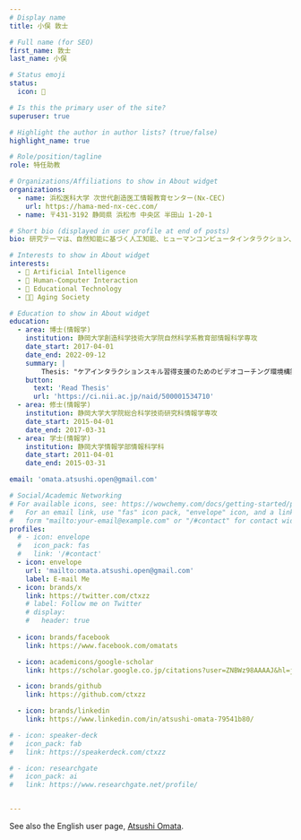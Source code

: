 ```yaml
---
# Display name
title: 小俣 敦士

# Full name (for SEO)
first_name: 敦士
last_name: 小俣

# Status emoji
status:
  icon: 🐰

# Is this the primary user of the site?
superuser: true

# Highlight the author in author lists? (true/false)
highlight_name: true

# Role/position/tagline
role: 特任助教

# Organizations/Affiliations to show in About widget
organizations:
  - name: 浜松医科大学 次世代創造医工情報教育センター(Nx-CEC)
    url: https://hama-med-nx-cec.com/
  - name: 〒431-3192 静岡県 浜松市 中央区 半田山 1-20-1

# Short bio (displayed in user profile at end of posts)
bio: 研究テーマは、自然知能に基づく人工知能、ヒューマンコンピュータインタラクション、学習支援技術、認知症情報学などです。

# Interests to show in About widget
interests:
  - 🧠 Artificial Intelligence
  - 👥 Human-Computer Interaction
  - 📕 Educational Technology
  - 👩‍🦽 Aging Society

# Education to show in About widget
education:
  - area: 博士(情報学)
    institution: 静岡大学創造科学技術大学院自然科学系教育部情報科学専攻
    date_start: 2017-04-01
    date_end: 2022-09-12
    summary: |
        Thesis: "ケアインタラクションスキル習得支援のためのビデオコーチング環境構築と実践評価に関する研究"
    button:
      text: 'Read Thesis'
      url: 'https://ci.nii.ac.jp/naid/500001534710'
  - area: 修士(情報学)
    institution: 静岡大学大学院総合科学技術研究科情報学専攻
    date_start: 2015-04-01
    date_end: 2017-03-31
  - area: 学士(情報学)
    institution: 静岡大学情報学部情報科学科
    date_start: 2011-04-01
    date_end: 2015-03-31

email: 'omata.atsushi.open@gmail.com'

# Social/Academic Networking
# For available icons, see: https://wowchemy.com/docs/getting-started/page-builder/#icons
#   For an email link, use "fas" icon pack, "envelope" icon, and a link in the
#   form "mailto:your-email@example.com" or "/#contact" for contact widget.
profiles:
  # - icon: envelope
  #   icon_pack: fas
  #   link: '/#contact'
  - icon: envelope
    url: 'mailto:omata.atsushi.open@gmail.com'
    label: E-mail Me
  - icon: brands/x
    link: https://twitter.com/ctxzz
    # label: Follow me on Twitter
    # display:
    #   header: true
      
  - icon: brands/facebook
    link: https://www.facebook.com/omatats

  - icon: academicons/google-scholar
    link: https://scholar.google.co.jp/citations?user=ZNBWz98AAAAJ&hl=ja

  - icon: brands/github
    link: https://github.com/ctxzz

  - icon: brands/linkedin
    link: https://www.linkedin.com/in/atsushi-omata-79541b80/

# - icon: speaker-deck
#   icon_pack: fab
#   link: https://speakerdeck.com/ctxzz

# - icon: researchgate
#   icon_pack: ai
#   link: https://www.researchgate.net/profile/


---
```

See also the English user page, [Atsushi Omata](/authors/atsushi-omata).